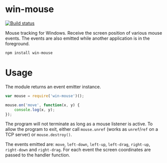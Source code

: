 # win-mouse 

[![Build status](https://ci.appveyor.com/api/projects/status/wj9wy01q1ufhmfns?svg=true)](https://ci.appveyor.com/project/kapetan/win-mouse)

Mouse tracking for Windows. Receive the screen position of various mouse events. The events are also emitted while another application is in the foreground.

	npm install win-mouse

# Usage

The module returns an event emitter instance.

```javascript
var mouse = require('win-mouse')();

mouse.on('move', function(x, y) {
	console.log(x, y);
});
```

The program will not terminate as long as a mouse listener is active. To allow the program to exit, either call `mouse.unref` (works as `unref`/`ref` on a TCP server) or `mouse.destroy()`.

The events emitted are: `move`, `left-down`, `left-up`, `left-drag`, `right-up`, `right-down` and `right-drag`. For each event the screen coordinates are passed to the handler function.
